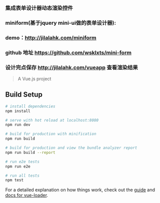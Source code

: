 


### 集成表单设计器动态渲染控件  <br /> 
### miniform(基于jquery mini-ui做的表单设计器):
### demo：http://jilalahk.com/miniform <br /> 
### github 地址 https://github.com/wsklxts/mini-form  <br /> 
### 设计完点保存 http://jilalahk.com/vueapp 查看渲染结果 <br /> 



> A Vue.js project

## Build Setup

``` bash
# install dependencies
npm install

# serve with hot reload at localhost:8080
npm run dev

# build for production with minification
npm run build

# build for production and view the bundle analyzer report
npm run build --report

# run e2e tests
npm run e2e

# run all tests
npm test
```

For a detailed explanation on how things work, check out the [guide](http://vuejs-templates.github.io/webpack/) and [docs for vue-loader](http://vuejs.github.io/vue-loader).
